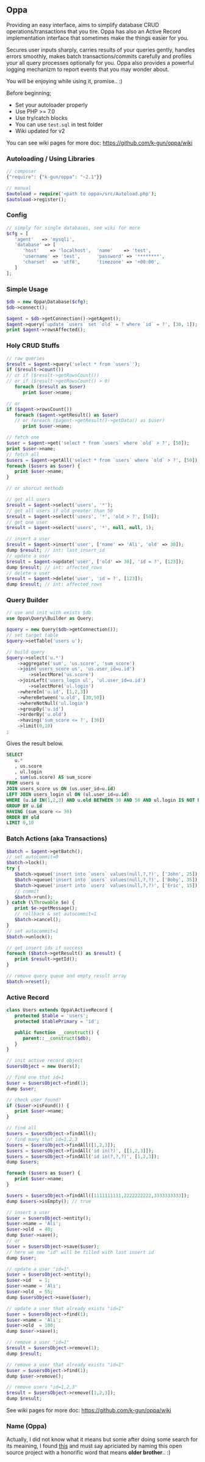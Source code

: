 ## Oppa

Providing an easy interface, aims to simplify database CRUD operations/transactions that you tire. Oppa has also an Active Record implementation interface that sometimes make the things easier for you.

Secures user inputs sharply, carries results of your queries gently, handles errors smoothly, makes batch transactions/commits carefully and profiles your all query processes optionally for you. Oppa also provides a powerful logging mechanizm to report events that you may wonder about.

You will be enjoying while using it, promise.. :)

Before beginning;

- Set your autoloader properly
- Use PHP >= 7.0
- Use try/catch blocks
- You can use `test.sql` in test folder
- Wiki updated for v2

You can see wiki pages for more doc: https://github.com/k-gun/oppa/wiki

### Autoloading / Using Libraries

```php
// composer
{"require": {"k-gun/oppa": "~2.1"}}

// manual
$autoload = require('<path to oppa>/src/Autoload.php');
$autoload->register();
```

### Config

```php
// simply for single databases, see wiki for more
$cfg = [
   'agent'   => 'mysqli',
   'database' => [
      'host'    => 'localhost',  'name'    => 'test',
      'username' => 'test',      'password' => '********',
      'charset'  => 'utf8',      'timezone' => '+00:00',
   ]
];
```

### Simple Usage

```php
$db = new Oppa\Database($cfg);
$db->connect();

$agent = $db->getConnection()->getAgent();
$agent->query('update `users` set `old` = ? where `id` = ?', [30, 1]);
print $agent->rowsAffected();
```

### Holy CRUD Stuffs

```php
// raw queries
$result = $agent->query('select * from `users`');
if ($result->count())
// or if ($result->getRowsCount())
// or if ($result->getRowsCount() > 0)
   foreach ($result as $user)
      print $user->name;

// or
if ($agent->rowsCount())
   foreach ($agent->getResult() as $user)
   // or foreach ($agent->getResult()->getData() as $user)
      print $user->name;

// fetch one
$user = $agent->get('select * from `users` where `old` > ?', [50]);
print $user->name;
// fetch all
$users = $agent->getAll('select * from `users` where `old` > ?', [50]);
foreach ($users as $user) {
   print $user->name;
}

// or shorcut methods

// get all users
$result = $agent->select('users', '*');
// get all users if old greater than 50
$result = $agent->select('users', '*', 'old > ?', [50]);
// get one user
$result = $agent->select('users', '*', null, null, 1);

// insert a user
$result = $agent->insert('user', ['name' => 'Ali', 'old' => 30]);
dump $result; // int: last_insert_id
// update a user
$result = $agent->update('user', ['old' => 30], 'id = ?', [123]);
dump $result; // int: affected_rows
// delete a user
$result = $agent->delete('user', 'id = ?', [123]);
dump $result; // int: affected_rows
```

### Query Builder

```php
// use and init with exists $db
use Oppa\Query\Builder as Query;

$query = new Query($db->getConnection());
// set target table
$query->setTable('users u');

// build query
$query->select('u.*')
    ->aggregate('sum', 'us.score', 'sum_score')
    ->join('users_score us', 'us.user_id=u.id')
        ->selectMore('us.score')
    ->joinLeft('users_login ul', 'ul.user_id=u.id')
        ->selectMore('ul.login')
    ->whereIn('u.id', [1,2,3])
    ->whereBetween('u.old', [30,50])
    ->whereNotNull('ul.login')
    ->groupBy('u.id')
    ->orderBy('u.old')
    ->having('sum_score <= ?', [30])
    ->limit(0,10)
;
```
Gives the result below.
```sql
SELECT
   u.*
   , us.score
   , ul.login
   , sum(us.score) AS sum_score
FROM users u
JOIN users_score us ON (us.user_id=u.id)
LEFT JOIN users_login ul ON (ul.user_id=u.id)
WHERE (u.id IN(1,2,3) AND u.old BETWEEN 30 AND 50 AND ul.login IS NOT NULL)
GROUP BY u.id
HAVING (sum_score <= 30)
ORDER BY old
LIMIT 0,10
```


### Batch Actions (aka Transactions)

```php
$batch = $agent->getBatch();
// set autocommit=0
$batch->lock();
try {
   $batch->queue('insert into `users` values(null,?,?)', ['John', 25]);
   $batch->queue('insert into `users` values(null,?,?)', ['Boby', 35]);
   $batch->queue('insert into `userz` values(null,?,?)', ['Eric', 15]); // boom!
   // commit
   $batch->run();
} catch (\Throwable $e) {
   print $e->getMessage();
   // rollback & set autocommit=1
   $batch->cancel();
}
// set autocommit=1
$batch->unlock();

// get insert ids if success
foreach ($batch->getResult() as $result) {
   print $result->getId();
}

// remove query queue and empty result array
$batch->reset();
```

### Active Record

```php
class Users extends Oppa\ActiveRecord {
   protected $table = 'users';
   protected $tablePrimary = 'id';

   public function __construct() {
      parent::__construct($db);
   }
}

// init active record object
$usersObject = new Users();

// find one that id=1
$user = $usersObject->find(1);
dump $user;

// check user found?
if ($user->isFound()) {
   print $user->name;
}

// find all
$users = $usersObject->findAll();
// find many that id=1,2,3
$users = $usersObject->findAll([1,2,3]);
$users = $usersObject->findAll('id in(?)', [[1,2,3]]);
$users = $usersObject->findAll('id in(?,?,?)', [1,2,3]);
dump $users;

foreach ($users as $user) {
   print $user->name;
}

$users = $usersObject->findAll([1111111111,2222222222,3333333333]);
dump $users->isEmpty(); // true

// insert a user
$user = $usersObject->entity();
$user->name = 'Ali';
$user->old  = 40;
dump $user->save();
// or
$user = $usersObject->save($user);
// here we see "id" will be filled with last insert id
dump $user;

// update a user "id=1"
$user = $usersObject->entity();
$user->id   = 1;
$user->name = 'Ali';
$user->old  = 55;
dump $usersObject->save($user);

// update a user that already exists "id=1"
$user = $usersObject->find(1);
$user->name = 'Ali';
$user->old  = 100;
dump $user->save();

// remove a user "id=1"
$result = $usersObject->remove(1);
dump $result;

// remove a user that already exists "id=1"
$user = $usersObject->find(1);
dump $user->remove();

// remove users "id=1,2,3"
$result = $usersObject->remove([1,2,3]);
dump $result;
```

See wiki pages for more doc: https://github.com/k-gun/oppa/wiki

### Name (Oppa)

Actually, I did not know what it means but some after doing some search for its meaining, I found [this](https://www.quora.com/Korean-language-1/What-does-Oppa-mean-in-Oppa-Gangnam-Style) and must say apriciated by naming this open source project with a honorific word that means **older brother**.. :)
